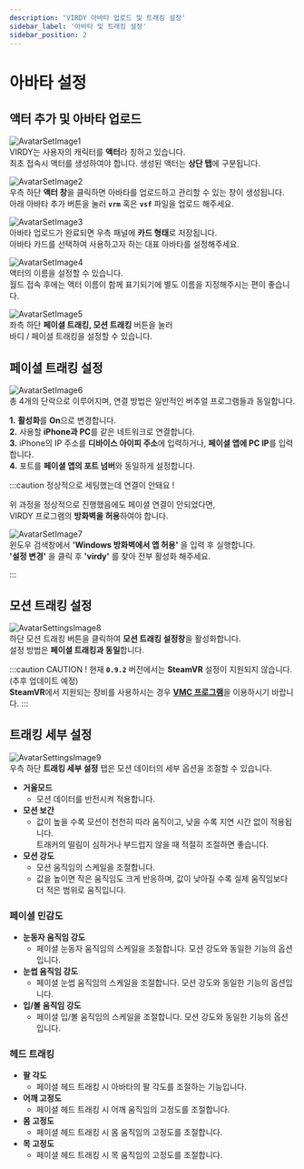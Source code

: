 ```yaml
---
description: 'VIRDY 아바타 업로드 및 트래킹 설정'
sidebar_label: '아바타 및 트래킹 설정'
sidebar_position: 2
---
```


# 아바타 설정

## 액터 추가 및 아바타 업로드
![AvatarSetImage1](/img/Page_AvatarSettings/1.png) <br/>
VIRDY는 사용자의 캐릭터를 <span class="highlight_text">**액터**</span>라 칭하고 있습니다. <br/>
최초 접속시 액터를 생성하여야 합니다. 생성된 액터는 <span class="highlight_text">**상단 탭**</span>에 구분됩니다.

![AvatarSetImage2](/img/Page_AvatarSettings/2.png) <br/>
우측 하단 <span class="highlight_text">**액터 창**</span>을 클릭하면 아바타를 업로드하고 관리할 수 있는 창이 생성됩니다. <br/>
아래 아바타 추가 버튼을 눌러 **``vrm``** 혹은 **``vsf``** 파일을 업로드 해주세요.

![AvatarSetImage3](/img/Page_AvatarSettings/3.png) <br/>
아바타 업로드가 완료되면 우측 패널에 <span class="highlight_text">**카드 형태**</span>로 저장됩니다. <br/>
아바타 카드를 선택하여 사용하고자 하는 대표 아바타를 설정해주세요.

![AvatarSetImage4](/img/Page_AvatarSettings/4.png) <br/>
액터의 이름을 설정할 수 있습니다. <br/>
월드 접속 후에는 액터 이름이 함께 표기되기에 별도 이름을 지정해주시는 편이 좋습니다.

![AvatarSetImage5](/img/Page_AvatarSettings/5.png) <br/>
좌측 하단 <span class="highlight_text">**페이셜 트래킹, 모션 트래킹**</span> 버튼을 눌러 <br/> 바디 / 페이셜 트래킹을 설정할 수 있습니다.

## 페이셜 트래킹 설정
![AvatarSetImage6](/img/Page_AvatarSettings/6.png) <br/>
총 4개의 단락으로 이루어지며, 연결 방법은 일반적인 버추얼 프로그램들과 동일합니다.

**1.** <span class="highlight_text">**활성화**</span>를 <span class="highlight_text">**On**</span>으로 변경합니다. <br/>
**2.** 사용할 <span class="highlight_text">**iPhone과 PC**</span>를 같은 네트워크로 연결합니다. <br/>
**3.** iPhone의 IP 주소를 <span class="highlight_text">**디바이스 아이피 주소**</span>에 입력하거나, <span class="highlight_text">**페이셜 앱에 PC IP**</span>를 입력합니다. <br/>
**4.** 포트를 <span class="highlight_text">**페이셜 앱의 포트 넘버**</span>와 동일하게 설정합니다. <br/>

:::caution 정상적으로 세팅했는데 연결이 안돼요 !

위 과정을 정상적으로 진행했음에도 페이셜 연결이 안되었다면, <br/>
VIRDY 프로그램의 **방화벽을 허용**하여야 합니다.

![AvatarSetImage7](/img/Page_AvatarSettings/7.png) <br/>
윈도우 검색창에서 **'Windows 방화벽에서 앱 허용'** 을 입력 후 실행합니다. <br/>
**'설정 변경'** 을 클릭 후 **'virdy'** 를 찾아 전부 활성화 해주세요.

:::

## 모션 트래킹 설정

![AvatarSettingsImage8](/img/Page_AvatarSettings/8.png) <br/>
하단 모션 트래킹 버튼을 클릭하여 <span class="highlight_text">**모션 트래킹 설정창**</span>을 활성화합니다. <br/>
설정 방법은 <span class="highlight_text">**페이셜 트래킹과 동일**</span>합니다.

:::caution CAUTION !
현재 **``0.9.2``** 버전에서는 **SteamVR** 설정이 지원되지 않습니다. (추후 업데이트 예정) <br/>
**SteamVR**에서 지원되는 장비를 사용하시는 경우 <a href="https://protocol.vmc.info/" class="custom-link" target="_blank_" >**VMC 프로그램**</a>을 이용하시기 바랍니다.
:::

## 트래킹 세부 설정

![AvatarSettingsImage9](/img/Page_AvatarSettings/9.png) <br/>
우측 하단 <span class="highlight_text">**트래킹 세부 설정**</span> 탭은 모션 데이터의 세부 옵션을 조절할 수 있습니다.
- **거울모드**
  - 모션 데이터를 반전시켜 적용합니다.
- **모션 보간**
  - 값이 높을 수록 모션이 천천히 따라 움직이고, 낮을 수록 지연 시간 없이 적용됩니다. <br/> 트래커의 떨림이 심하거나 부드럽지 않을 때 적절히 조절하면 좋습니다.
- **모션 강도**
  - 모션 움직임의 스케일을 조절합니다.
  - 값을 높이면 작은 움직임도 크게 반응하며, 값이 낮아질 수록 실제 움직임보다 더 적은 범위로 움직입니다.

### 페이셜 민감도
- **눈동자 움직임 강도**
  - 페이셜 눈동자 움직임의 스케일을 조절합니다. 모션 강도와 동일한 기능의 옵션입니다.
- **눈썹 움직임 강도**
  - 페이셜 눈썹 움직임의 스케일을 조절합니다. 모션 강도와 동일한 기능의 옵션입니다.
- **입/볼 움직임 강도**
  - 페이셜 입/볼 움직임의 스케일을 조절합니다. 모션 강도와 동일한 기능의 옵션입니다.

### 헤드 트래킹
- **팔 각도**
  - 페이셜 헤드 트래킹 시 아바타의 팔 각도를 조절하는 기능입니다.
- **어깨 고정도**
  - 페이셜 헤드 트래킹 시 어깨 움직임의 고정도를 조절합니다.
- **몸 고정도**
  - 페이셜 헤드 트래킹 시 몸 움직임의 고정도를 조절합니다.
- **목 고정도**
  - 페이셜 헤드 트래킹 시 목 움직임의 고정도를 조절합니다.
